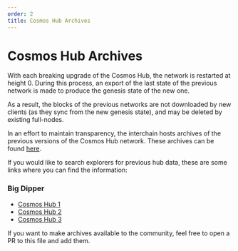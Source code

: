 ```yaml
---
order: 2
title: Cosmos Hub Archives
---
```


# Cosmos Hub Archives

With each breaking upgrade of the Cosmos Hub, the network is restarted at height 0. During this process, an export of the last state of the previous network is made to produce the genesis state of the new one.

As a result, the blocks of the previous networks are not downloaded by new clients (as they sync from the new genesis state), and may be deleted by existing full-nodes.

In an effort to maintain transparency, the interchain hosts archives of the previous versions of the Cosmos Hub network. These archives can be found [here](https://archive.interchain.io/).

If you would like to search explorers for previous hub data, these are some links where you can find the information:

### Big Dipper

- [Cosmos Hub 1](https://cosmoshub-1.bigdipper.live/)
- [Cosmos Hub 2](https://cosmoshub-2.bigdipper.live/)
- [Cosmos Hub 3](https://cosmoshub-3.bigdipper.live/)

If you want to make archives available to the community, feel free to open a PR to this file and add them.
